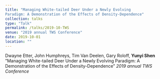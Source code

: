 ```yaml
---
title: "Managing White-tailed Deer Under a Newly Evolving
Paradigm: A Demonstration of the Effects of Density-Dependence"
collection: talks
type: "Talk"
permalink: /talks/2019-10-TWS
venue: "2019 annual TWS Conference"
date: 2019-10-01
location: ""
---
```


Dwayne Etter, John Humphreys, Tim Van Deelen, Gary Roloff,
**Yunyi Shen** ”Managing White-tailed Deer Under a Newly Evolving
Paradigm: A Demonstration of the Effects of Density-Dependence”
*2019 annual TWS Conference*
